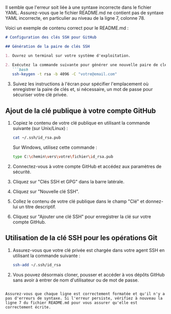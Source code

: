 Il semble que l'erreur soit liée à une syntaxe incorrecte dans le fichier YAML. Assurez-vous que le fichier README.md ne contient pas de syntaxe YAML incorrecte, en particulier au niveau de la ligne 7, colonne 78.

Voici un exemple de contenu correct pour le README.md :

```markdown
# Configuration des clés SSH pour GitHub

## Génération de la paire de clés SSH

1. Ouvrez un terminal sur votre système d'exploitation.

2. Exécutez la commande suivante pour générer une nouvelle paire de clés SSH :
   ```bash
   ssh-keygen -t rsa -b 4096 -C "votre@email.com"
   ```

3. Suivez les instructions à l'écran pour spécifier l'emplacement où enregistrer la paire de clés et, si nécessaire, un mot de passe pour sécuriser votre clé privée.

## Ajout de la clé publique à votre compte GitHub

1. Copiez le contenu de votre clé publique en utilisant la commande suivante (sur Unix/Linux) :
   ```bash
   cat ~/.ssh/id_rsa.pub
   ```
   Sur Windows, utilisez cette commande :
   ```bash
   type C:\chemin\vers\votre\fichier\id_rsa.pub
   ```

2. Connectez-vous à votre compte GitHub et accédez aux paramètres de sécurité.

3. Cliquez sur "Clés SSH et GPG" dans la barre latérale.

4. Cliquez sur "Nouvelle clé SSH".

5. Collez le contenu de votre clé publique dans le champ "Clé" et donnez-lui un titre descriptif.

6. Cliquez sur "Ajouter une clé SSH" pour enregistrer la clé sur votre compte GitHub.

## Utilisation de la clé SSH pour les opérations Git

1. Assurez-vous que votre clé privée est chargée dans votre agent SSH en utilisant la commande suivante :
   ```bash
   ssh-add ~/.ssh/id_rsa
   ```

2. Vous pouvez désormais cloner, pousser et accéder à vos dépôts GitHub sans avoir à entrer de nom d'utilisateur ou de mot de passe.
```

Assurez-vous que chaque ligne est correctement formatée et qu'il n'y a pas d'erreurs de syntaxe. Si l'erreur persiste, vérifiez à nouveau la ligne 7 du fichier README.md pour vous assurer qu'elle est correctement écrite.

